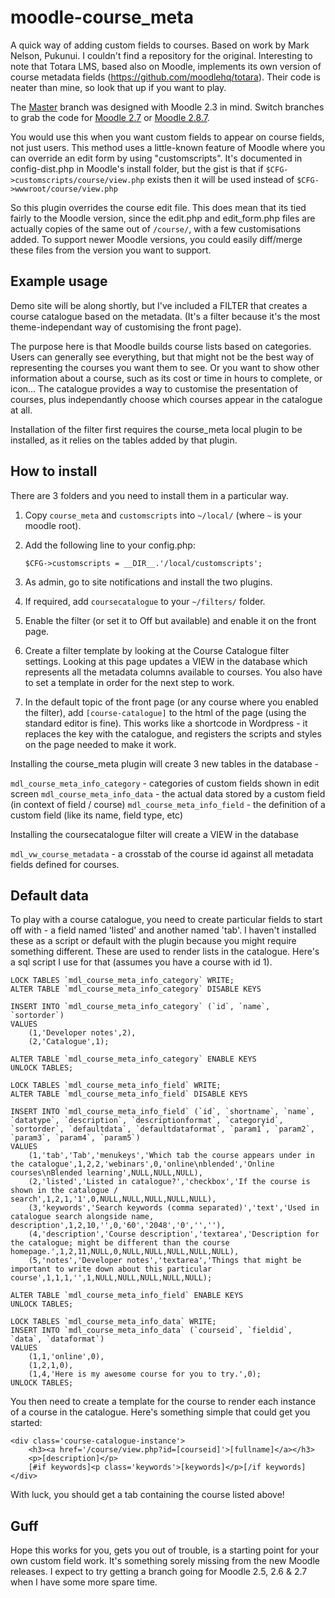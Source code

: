 moodle-course_meta
==================

A quick way of adding custom fields to courses. Based on work by Mark Nelson, Pukunui. I couldn't find a repository for the original. Interesting to note that Totara LMS, based also on Moodle, implements its own version of course metadata fields (https://github.com/moodlehq/totara). Their code is neater than mine, so look that up if you want to play. 

The [Master](https://github.com/frumbert/moodle-course_meta/tree/master) branch was designed with Moodle 2.3 in mind. Switch branches to grab the code for [Moodle 2.7](https://github.com/frumbert/moodle-course_meta/tree/Moodle2.7) or [Moodle 2.8.7](https://github.com/frumbert/moodle-course_meta/tree/Moodle2.8.7).

You would use this when you want custom fields to appear on course fields, not just users. This method uses a little-known feature of Moodle where you can override an edit form by using "customscripts". It's documented in config-dist.php in Moodle's install folder, but the gist is that if `$CFG->customscripts/course/view.php` exists then it will be used instead of `$CFG->wwwroot/course/view.php`

So this plugin overrides the course edit file. This does mean that its tied fairly to the Moodle version, since the edit.php and edit_form.php files are actually copies of the same out of `/course/`, with a few customisations added. To support newer Moodle versions, you could easily diff/merge these files from the version you want to support.

Example usage
-------------

Demo site will be along shortly, but I've included a FILTER that creates a course catalogue based on the metadata. (It's a filter because it's the most theme-independant way of customising the front page).

The purpose here is that Moodle builds course lists based on categories. Users can generally see everything, but that might not be the best way of representing the courses you want them to see. Or you want to show other information about a course, such as its cost or time in hours to complete, or icon... The catalogue provides a way to customise the presentation of courses, plus independantly choose which courses appear in the catalogue at all.

Installation of the filter first requires the course_meta local plugin to be installed, as it relies on the tables added by that plugin.

How to install
--------------

There are 3 folders and you need to install them in a particular way.

1. Copy `course_meta` and `customscripts` into `~/local/` (where `~` is your moodle root).
2. Add the following line to your config.php:

	`$CFG->customscripts = __DIR__.'/local/customscripts';`

3. As admin, go to site notifications and install the two plugins.
4. If required, add `coursecatalogue` to your `~/filters/` folder.
5. Enable the filter (or set it to Off but available) and enable it on the front page.
6. Create a filter template by looking at the Course Catalogue filter settings. Looking at this page updates a VIEW in the database which represents all the metadata columns available to courses. You also have to set a template in order for the next step to work.
7. In the default topic of the front page (or any course where you enabled the filter), add `[course-catalogue]` to the html of the page (using the standard editor is fine). This works like a shortcode in Wordpress - it replaces the key with the catalogue, and registers the scripts and styles on the page needed to make it work.

Installing the course_meta plugin will create 3 new tables in the database -

`mdl_course_meta_info_category` - categories of custom fields shown in edit screen
`mdl_course_meta_info_data` - the actual data stored by a custom field (in context of field / course)
`mdl_course_meta_info_field` - the definition of a custom field (like its name, field type, etc)

Installing the coursecatalogue filter will create a VIEW in the database

`mdl_vw_course_metadata` - a crosstab of the course id against all metadata fields defined for courses.

Default data
---------------

To play with a course catalogue, you need to create particular fields to start off with - a field named 'listed' and another named 'tab'. I haven't installed these as a script or default with the plugin because you might require something different. These are used to render lists in the catalogue. Here's a sql script I use for that (assumes you have a course with id 1).

	LOCK TABLES `mdl_course_meta_info_category` WRITE;
	ALTER TABLE `mdl_course_meta_info_category` DISABLE KEYS
	
	INSERT INTO `mdl_course_meta_info_category` (`id`, `name`, `sortorder`)
	VALUES
		(1,'Developer notes',2),
		(2,'Catalogue',1);
	
	ALTER TABLE `mdl_course_meta_info_category` ENABLE KEYS
	UNLOCK TABLES;
	
	LOCK TABLES `mdl_course_meta_info_field` WRITE;
	ALTER TABLE `mdl_course_meta_info_field` DISABLE KEYS
	
	INSERT INTO `mdl_course_meta_info_field` (`id`, `shortname`, `name`, `datatype`, `description`, `descriptionformat`, `categoryid`, `sortorder`, `defaultdata`, `defaultdataformat`, `param1`, `param2`, `param3`, `param4`, `param5`)
	VALUES
		(1,'tab','Tab','menukeys','Which tab the course appears under in the catalogue',1,2,2,'webinars',0,'online\nblended','Online courses\nBlended learning',NULL,NULL,NULL),
		(2,'listed','Listed in catalogue?','checkbox','If the course is shown in the catalogue / search',1,2,1,'1',0,NULL,NULL,NULL,NULL,NULL),
		(3,'keywords','Search keywords (comma separated)','text','Used in catalogue search alongside name, description',1,2,10,'',0,'60','2048','0','',''),
		(4,'description','Course description','textarea','Description for the catalogue; might be different than the course homepage.',1,2,11,NULL,0,NULL,NULL,NULL,NULL,NULL),
		(5,'notes','Developer notes','textarea','Things that might be important to write down about this particular course',1,1,1,'',1,NULL,NULL,NULL,NULL,NULL);
	
	ALTER TABLE `mdl_course_meta_info_field` ENABLE KEYS
	UNLOCK TABLES;
	
	LOCK TABLES `mdl_course_meta_info_data` WRITE;
	INSERT INTO `mdl_course_meta_info_data` (`courseid`, `fieldid`, `data`, `dataformat`)
	VALUES
		(1,1,'online',0),
		(1,2,1,0),
		(1,4,'Here is my awesome course for you to try.',0);
	UNLOCK TABLES;

You then need to create a template for the course to render each instance of a course in the catalogue. Here's something simple that could get you started:

	<div class='course-catalogue-instance'>
		<h3><a href='/course/view.php?id=[courseid]'>[fullname]</a></h3>
		<p>[description]</p>
		[#if keywords]<p class='keywords'>[keywords]</p>[/if keywords]
	</div>

With luck, you should get a tab containing the course listed above!

Guff
----

Hope this works for you, gets you out of trouble, is a starting point for your own custom field work. It's something sorely missing from the new Moodle releases. I expect to try getting a branch going for Moodle 2.5, 2.6 & 2.7 when I have some more spare time.
